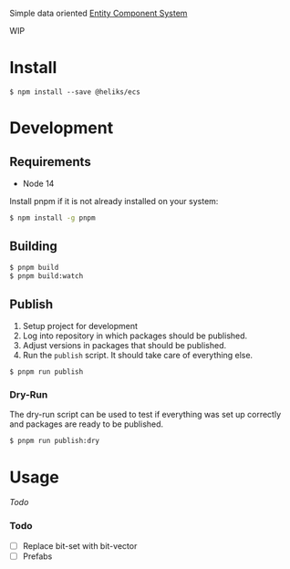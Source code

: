 Simple data oriented [Entity Component System](https://en.wikipedia.org/wiki/Entity%E2%80%93component%E2%80%93system)

WIP

# Install

```shell
$ npm install --save @heliks/ecs
```

# Development

## Requirements

- Node 14

Install pnpm if it is not already installed on your system: 

```bash
$ npm install -g pnpm
```

## Building

```bash
$ pnpm build
$ pnpm build:watch
```

## Publish

1. Setup project for development
2. Log into repository in which packages should be published.
3. Adjust versions in packages that should be published.
4. Run the `publish` script. It should take care of everything else.

```shell
$ pnpm run publish
```

### Dry-Run

The dry-run script can be used to test if everything was set up correctly and packages
are ready to be published.

```shell
$ pnpm run publish:dry
```

# Usage

*Todo*

### Todo

- [ ] Replace bit-set with bit-vector
- [ ] Prefabs
